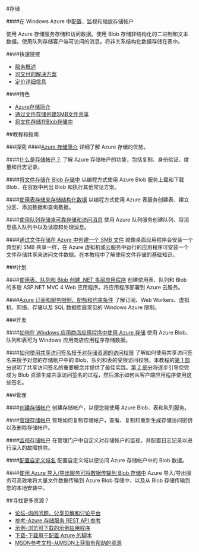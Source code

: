 <properties linkid="dev-net-storage" urlDisplayName="Windows Azure Storage" pageTitle="Windows Azure 服务管理：存储" metaKeywords="Azure Storage" description="" metaCanonical="" services="Storage" documentationCenter="Services" title="Configure, monitor, and scale your storage account in Azure" authors="" solutions="" manager="" editor="" />

#存储

####在 Windows Azure 中配置、监视和缩放存储帐户

使用 Azure 存储服务存储和访问数据。使用 Blob 存储非结构化的二进制和文本数据。使用队列存储客户端可访问的消息。将非关系结构化数据存储在表中。

####快速链接
-   [服务概述](/home/features/storage)
-   [可交付的解决方案](/zh-cn/solutions/data-management/)
-   [定价详细信息](/zh-cn/pricing/details/storage/)

####特色
-   [Azure存储简介](/zh-cn/documentation/articles/storage-introduction/)
-   [通过文件存储创建SMB文件共享](/zh-cn/documentation/articles/storage-dotnet-how-to-use-files/)
-   [将文件存储在Blob存储中](/zh-cn/documentation/articles/storage-dotnet-how-to-use-blobs/)

##教程和指南

###探究
####[Azure 存储简介](/zh-cn/documentation/articles/storage-introduction/)
详细了解 Azure 存储的优势。

####[什么是存储帐户？](/zh-cn/documentation/articles/storage-whatis-account/)
了解 Azure 存储帐户的功能，包括复制、身份验证、度量和日志记录。

####[将文件存储在 Blob 存储中](/zh-cn/documentation/articles/storage-dotnet-how-to-use-blobs/)
以编程方式使用 Azure Blob 服务上载和下载 Blob、在容器中列出 Blob 和执行其他常见方案。

####[使用表存储来存储结构化数据](/zh-cn/documentation/articles/storage-dotnet-how-to-use-tables/)
以编程方式使用 Azure 表服务创建表、建立分区、添加数据和查询数据。

####[使用队列存储来可靠存储和访问消息](/zh-cn/documentation/articles/storage-dotnet-how-to-use-queues/)
使用 Azure 队列服务创建队列、将消息插入队列中以及读取和处理消息。

####[通过文件存储在 Azure 中创建一个 SMB 文件](/zh-cn/documentation/articles/storage-dotnet-how-to-use-files/)
就像桌面应用程序会安装一个典型的 SMB 共享一样，在 Azure 虚拟机或云服务中运行的应用程序可安装一个文件存储共享来访问文件数据。在本教程中了解使用文件存储的基础知识。

###计划
  
####[使用表、队列和 Blob 创建 .NET 多层应用程序](/zh-cn/documentation/articles/cloud-services-dotnet-multi-tier-app-storage-1-overview/)
创建使用表、队列和 Blob 的多层 ASP.NET MVC 4 Web 应用程序。将应用程序部署到 Azure 云服务。

####[Azure 订阅和服务限制、配额和约束条件](/zh-cn/documentation/articles/azure-subscription-service-limits/)
了解订阅、Web Workers、虚拟机、网络、存储以及 SQL 数据库最常见的 Windows Azure 限制。

###开发

####[如何在 Windows 应用商店应用程序中使用 Azure 存储](/zh-cn/documentation/articles/storage-use-store-apps/)
使用 Azure Blob、队列和表可为 Windows 应用商店应用程序存储数据。

####[如何使用共享访问签名授予对存储资源的访问权限](/zh-cn/documentation/articles/storage-dotnet-shared-access-signature-part-1/)
了解如何使用共享访问签名来授予对您的存储帐户中的 Blob、队列和表的受限访问权限。本教程的[第 1 部分](/zh-cn/documentation/articles/storage-dotnet-shared-access-signature-part-1/)说明了共享访问签名的重要概念并提供了最佳实践。[第 2 部分](/zh-cn/manage/services/storage/net/shared-access-signature-part-2/)将逐步引导您完成为 Blob 资源生成共享访问签名的过程，然后演示如何从客户端应用程序使用这些签名。

###管理

####[创建存储帐户](/zh-cn/documentation/articles/storage-create-storage-account/)
创建存储帐户，以便您能使用 Azure Blob、表和队列服务。

####[管理存储帐户](/zh-cn/documentation/articles/storage-manage-storage-account/)
管理如何复制存储帐户，查看、复制和重新生成存储访问密钥以及删除存储帐户。

####[监视存储帐户](/zh-cn/documentation/articles/storage-monitor-storage-account/)
在管理门户中自定义对存储帐户的监视，并配置日志记录以进行深入的故障排除。

####[配置自定义域名](/zh-cn/documentation/articles/storage-custom-domain-name/)
配置自定义域以便访问 Azure 存储帐户中的 Blob 数据。

####[使用 Azure 导入/导出服务可将数据传输到 Blob 存储中](/zh-cn/documentation/articles/storage-import-export-service/)
Azure 导入/导出服务可高效地将大量文件数据传输到 Azure Blob 存储中，以及从 Blob 存储传输到您的本地安装中。


##寻找更多资源？

-   [论坛-询问问题、分享见解和讨论平台](https://social.msdn.microsoft.com/Forums/zh-CN/home?forum=windowsazurezhchs)
-   [参考-Azure 存储服务 REST API 参考](http://msdn.microsoft.com/zh-cn/library/dd179355.aspx)
-   [示例-浏览可下载的示例应用程序](http://code.msdn.microsoft.com/windowsazure)
-   [下载-下载用于配置 Azure 的脚本](/zh-cn/downloads/?sdk=net)
-   [MSDN参考文档-从MSDN上获取有帮助的资源](http://msdn.microsoft.com/zh-cn/library/gg433040.aspx)
   

